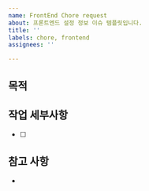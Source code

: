 ```yaml
---
name: FrontEnd Chore request
about: 프론트엔드 설정 정보 이슈 템플릿입니다.
title: ''
labels: chore, frontend
assignees: ''

---
```


## 목적
> 

## 작업 세부사항
- [ ] 

## 참고 사항
-
